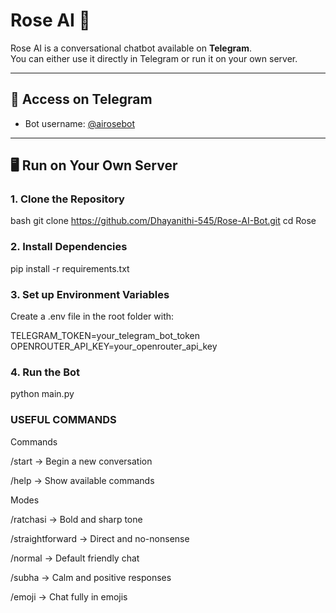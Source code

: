 # Rose AI 🤖

Rose AI is a conversational chatbot available on **Telegram**.  
You can either use it directly in Telegram or run it on your own server.

---

## 🔗 Access on Telegram
- Bot username: [@airosebot](https://web.telegram.org/k/#@airosebot)  

---

## 🖥️ Run on Your Own Server

### 1. Clone the Repository
bash
git clone https://github.com/Dhayanithi-545/Rose-AI-Bot.git
cd Rose

### 2. Install Dependencies
pip install -r requirements.txt

### 3. Set up Environment Variables

Create a .env file in the root folder with:

TELEGRAM_TOKEN=your_telegram_bot_token
OPENROUTER_API_KEY=your_openrouter_api_key

### 4. Run the Bot
python main.py

### USEFUL COMMANDS

Commands

/start → Begin a new conversation

/help → Show available commands


Modes

/ratchasi → Bold and sharp tone

/straightforward → Direct and no-nonsense

/normal → Default friendly chat

/subha → Calm and positive responses

/emoji → Chat fully in emojis